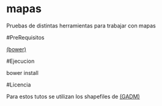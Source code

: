 # mapas
Pruebas de distintas herramientas para trabajar con mapas

#PreRequisitos

 [(bower)](https://bower.io/)

#Ejecucion

 bower install

#Licencia

Para estos tutos se utilizan los shapefiles de [(GADM)](http://gadm.org/)